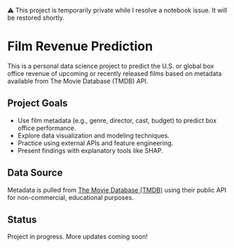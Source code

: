 ⚠️ This project is temporarily private while I resolve a notebook issue. It will be restored shortly.

# Film Revenue Prediction

This is a personal data science project to predict the U.S. or global box office revenue of upcoming or recently released films based on metadata available from The Movie Database (TMDB) API.

## Project Goals

- Use film metadata (e.g., genre, director, cast, budget) to predict box office performance.
- Explore data visualization and modeling techniques.
- Practice using external APIs and feature engineering.
- Present findings with explanatory tools like SHAP.

## Data Source

Metadata is pulled from [The Movie Database (TMDB)](https://www.themoviedb.org/) using their public API for non-commercial, educational purposes.

## Status

Project in progress. More updates coming soon!
